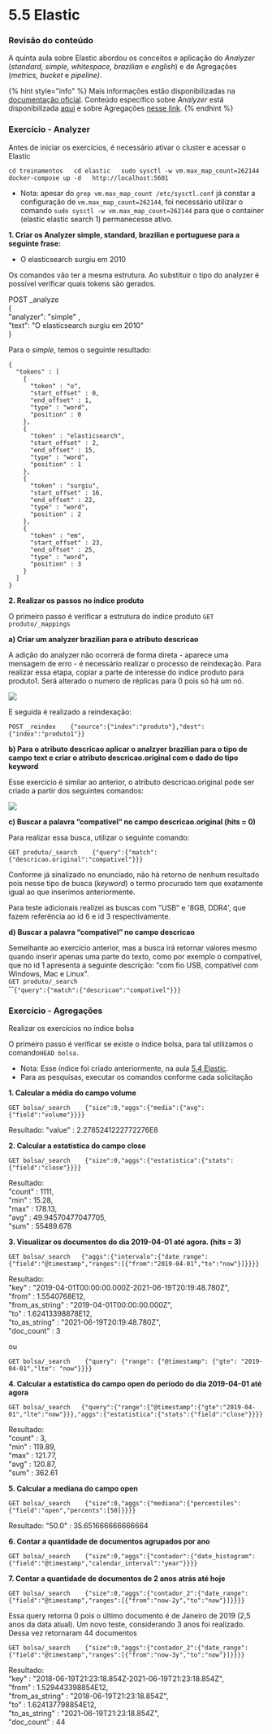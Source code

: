 # 5.5 Elastic

### Revisão do conteúdo

A quinta aula sobre Elastic abordou os conceitos e aplicação do _Analyzer_ \(_standard, simple, whitespace, brazilian_ e _english_\) e de Agregações \(_metrics, bucket_ e _pipeline\)._

{% hint style="info" %}
 Mais informações estão disponibilizadas na [documentação oficial](https://www.elastic.co/guide/index.html). Conteúdo específico sobre _Analyzer_ está disponibilizada [aqui](https://www.elastic.co/guide/en/elasticsearch/reference/current/analysis-analyzers.html) e sobre Agregações [nesse link](https://www.elastic.co/guide/en/elasticsearch/reference/current/search-aggregations.html).
{% endhint %}

### **Exercício - Analyzer**

Antes de iniciar os exercícios, é necessário ativar o cluster e acessar o Elastic

`cd treinamentos  
cd elastic  
sudo sysctl -w vm.max_map_count=262144  
docker-compose up -d  
http://localhost:5601`

* Nota: apesar do `grep vm.max_map_count /etc/sysctl.conf` já constar a configuração de `vm.max_map_count=262144`, foi necessário utilizar o comando `sudo sysctl -w vm.max_map_count=262144` para que o container \(elastic elastic search 1\) permanecesse ativo.

**1. Criar os Analyzer simple, standard, brazilian e portuguese para a seguinte frase:**

* O elasticsearch surgiu em 2010

Os comandos vão ter a mesma estrutura. Ao substituir o tipo do analyzer é possível verificar quais tokens são gerados. 

POST \_analyze   
{   
   "analyzer": "simple" ,   
   "text": "O elasticsearch surgiu em 2010"  
}

Para o _simple_, temos o seguinte resultado:

```text
{
  "tokens" : [
    {
      "token" : "o",
      "start_offset" : 0,
      "end_offset" : 1,
      "type" : "word",
      "position" : 0
    },
    {
      "token" : "elasticsearch",
      "start_offset" : 2,
      "end_offset" : 15,
      "type" : "word",
      "position" : 1
    },
    {
      "token" : "surgiu",
      "start_offset" : 16,
      "end_offset" : 22,
      "type" : "word",
      "position" : 2
    },
    {
      "token" : "em",
      "start_offset" : 23,
      "end_offset" : 25,
      "type" : "word",
      "position" : 3
    }
  ]
}
```

**2. Realizar os passos no índice produto**

O primeiro passo é verificar a estrutura do índice produto `GET produto/_mappings`

**a\) Criar um analyzer brazilian para o atributo descricao**

A adição do analyzer não ocorrerá de forma direta - aparece uma mensagem de erro - é necessário realizar o processo de reindexação. Para realizar essa etapa, copiar a parte de interesse do indice produto para produto1. Será alterado o numero de réplicas para 0 pois só há um nó.

![](../.gitbook/assets/m5_aula5_00.png)

E seguida é realizado a reindexação:

`POST _reindex   
{"source":{"index":"produto"},"dest":{"index":"produto1"}}`

**b\) Para o atributo descricao aplicar o analzyer brazilian para o tipo de campo text e criar o atributo descricao.original com o dado do tipo keyword**

Esse exercício é similar ao anterior,  o atributo descricao.original pode ser criado a partir dos seguintes comandos:

![](../.gitbook/assets/m5_aula5_01.png)

**c\) Buscar a palavra “compativel” no campo descricao.original \(hits = 0\)**

Para realizar essa busca, utilizar o seguinte comando:

`GET produto/_search   
{"query":{"match":{"descricao.original":"compativel"}}}`

Conforme já sinalizado no enunciado, não há retorno de nenhum resultado pois nesse tipo de busca \(_keyword_\) o termo procurado tem que exatamente igual ao que inserimos anteriormente. 

Para teste adicionais realizei as buscas com "USB" e '8GB, DDR4', que fazem referência ao id 6 e id 3 respectivamente.

**d\) Buscar a palavra “compativel” no campo descricao**

Semelhante ao exercício anterior, mas a busca irá retornar valores mesmo quando inserir apenas uma parte do texto, como por exemplo o compatível, que no id 1 apresenta a seguinte descrição: "com fio USB, compatível com Windows, Mac e Linux".    
`GET produto/_search`   
**``**`{"query":{"match":{"descricao":"compativel"}}}`

### Exercício - Agregações

Realizar os exercícios no índice bolsa

O primeiro passo é verificar se existe o índice bolsa, para tal utilizamos o comando`HEAD bolsa.`

* Nota: Esse índice foi criado anteriormente, na aula [5.4 Elastic](5.4-elastic.md).
* Para as pesquisas, executar os comandos conforme cada solicitação

**1. Calcular a média do campo volume**

`GET bolsa/_search   
{"size":0,"aggs":{"media":{"avg":{"field":"volume"}}}}`

Resultado: "value" : 2.2785241222772276E8

**2. Calcular a estatística do campo close**

`GET bolsa/_search   
{"size":0,"aggs":{"estatistica":{"stats":{"field":"close"}}}}`

Resultado:   
"count" : 1111,   
"min" : 15.28,   
"max" : 178.13,   
"avg" : 49.94570477047705,   
"sum" : 55489.678

**3. Visualizar os documentos do dia 2019-04-01 até agora. \(hits = 3\)**

`GET bolsa/_search  
{"aggs":{"intervalo":{"date_range":{"field":"@timestamp","ranges":[{"from":"2019-04-01","to":"now"}]}}}}`

Resultado:   
"key" : "2019-04-01T00:00:00.000Z-2021-06-19T20:19:48.780Z",   
"from" : 1.5540768E12,   
"from\_as\_string" : "2019-04-01T00:00:00.000Z",   
"to" : 1.62413398878E12,   
"to\_as\_string" : "2021-06-19T20:19:48.780Z",   
"doc\_count" : 3

ou 

`GET bolsa/_search   
{"query": {"range": {"@timestamp": {"gte": "2019-04-01","lte": "now"}}}}`

**4. Calcular a estatística do campo open do período do dia 2019-04-01 até agora**

`GET bolsa/_search  
{"query":{"range":{"@timestamp":{"gte":"2019-04-01","lte":"now"}}},"aggs":{"estatistica":{"stats":{"field":"close"}}}}`

Resultado:   
"count" : 3,   
"min" : 119.89,   
"max" : 121.77,   
"avg" : 120.87,   
"sum" : 362.61

**5. Calcular a mediana do campo open**

`GET bolsa/_search   
{"size":0,"aggs":{"mediana":{"percentiles":{"field":"open","percents":[50]}}}}`

Resultado: "50.0" : 35.651666666666664

**6. Contar a quantidade de documentos agrupados por ano**

`GET bolsa/_search   
{"size":0,"aggs":{"contador":{"date_histogram":{"field":"@timestamp","calendar_interval":"year"}}}}`

**7. Contar a quantidade de documentos de 2 anos atrás até hoje**

`GET bolsa/_search   
{"size":0,"aggs":{"contador_2":{"date_range":{"field":"@timestamp","ranges":[{"from":"now-2y","to":"now"}]}}}}`

Essa query retorna 0 pois o último documento é de Janeiro de 2019 \(2,5 anos da data atual\). Um novo teste, considerando 3 anos foi realizado. Dessa vez retornaram 44 documentos

`GET bolsa/_search   
{"size":0,"aggs":{"contador_2":{"date_range":{"field":"@timestamp","ranges":[{"from":"now-3y","to":"now"}]}}}}`

Resultado:   
"key" : "2018-06-19T21:23:18.854Z-2021-06-19T21:23:18.854Z",   
"from" : 1.529443398854E12,   
"from\_as\_string" : "2018-06-19T21:23:18.854Z",   
"to" : 1.624137798854E12,   
"to\_as\_string" : "2021-06-19T21:23:18.854Z",   
"doc\_count" : 44

